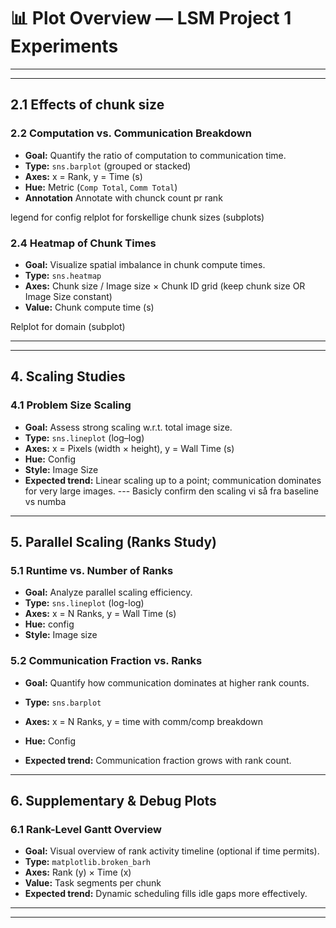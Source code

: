 # 📊 Plot Overview — LSM Project 1 Experiments
---

---

## 2.1 Effects of chunk size 

### **2.2 Computation vs. Communication Breakdown**
- **Goal:** Quantify the ratio of computation to communication time.
- **Type:** `sns.barplot` (grouped or stacked)
- **Axes:** x = Rank, y = Time (s)
- **Hue:** Metric (`Comp Total`, `Comm Total`)
- **Annotation** Annotate with chunck count pr rank

legend for config 
relplot for forskellige chunk sizes (subplots)

### **2.4 Heatmap of Chunk Times**
- **Goal:** Visualize spatial imbalance in chunk compute times.
- **Type:** `sns.heatmap`
- **Axes:** Chunk size / Image size × Chunk ID grid (keep chunk size OR Image Size constant)
- **Value:** Chunk compute time (s)

Relplot for domain (subplot) 

---
---

## 4. Scaling Studies

### **4.1 Problem Size Scaling**
- **Goal:** Assess strong scaling w.r.t. total image size.
- **Type:** `sns.lineplot` (log–log)
- **Axes:** x = Pixels (width × height), y = Wall Time (s)
- **Hue:** Config 
- **Style:** Image Size
- **Expected trend:** Linear scaling up to a point; communication dominates for very large images.
--- Basicly confirm den scaling vi så fra baseline vs numba 


---

## 5. Parallel Scaling (Ranks Study)

### **5.1 Runtime vs. Number of Ranks**
- **Goal:** Analyze parallel scaling efficiency.
- **Type:** `sns.lineplot` (log-log)
- **Axes:** x = N Ranks, y = Wall Time (s)
- **Hue:** config
- **Style:** Image size 

### **5.2 Communication Fraction vs. Ranks**
- **Goal:** Quantify how communication dominates at higher rank counts.
- **Type:** `sns.barplot`
- **Axes:** x = N Ranks, y = time with comm/comp breakdown  
- **Hue:** Config 

- **Expected trend:** Communication fraction grows with rank count.

---

## 6. Supplementary & Debug Plots

### **6.1 Rank-Level Gantt Overview**
- **Goal:** Visual overview of rank activity timeline (optional if time permits).
- **Type:** `matplotlib.broken_barh`
- **Axes:** Rank (y) × Time (x)
- **Value:** Task segments per chunk
- **Expected trend:** Dynamic scheduling fills idle gaps more effectively.

---

---

